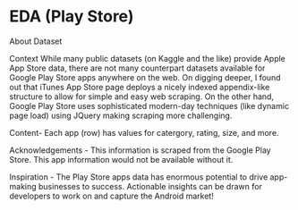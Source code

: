 # EDA (Play Store)
About Dataset

Context
While many public datasets (on Kaggle and the like) provide Apple App Store data, there are not many counterpart datasets available for Google Play Store apps anywhere on the web. On digging deeper, I found out that iTunes App Store page deploys a nicely indexed appendix-like structure to allow for simple and easy web scraping. On the other hand, Google Play Store uses sophisticated modern-day techniques (like dynamic page load) using JQuery making scraping more challenging.

Content-
Each app (row) has values for catergory, rating, size, and more.

Acknowledgements -
This information is scraped from the Google Play Store. This app information would not be available without it.

Inspiration -
The Play Store apps data has enormous potential to drive app-making businesses to success. Actionable insights can be drawn for developers to work on and capture the Android market!

